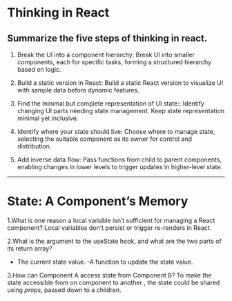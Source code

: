 # Thinking in React

## Summarize the five steps of thinking in react.
1. Break the UI into a component hierarchy: Break UI into smaller components, each for specific tasks, forming a structured hierarchy based on logic.

2. Build a static version in React: Build a static React version to visualize UI with sample data before dynamic features.

3. Find the minimal but complete representation of UI state:: Identify changing UI parts needing state management. Keep state representation minimal yet inclusive.

4. Identify where your state should live: Choose where to manage state, selecting the suitable component as its owner for control and distribution.

5. Add inverse data flow: Pass functions from child to parent components, enabling changes in lower levels to trigger updates in higher-level state.
***

# State: A Component’s Memory
1.What is one reason a local variable isn’t sufficient for managing a React component?
Local variables don't persist or trigger re-renders in React.

2.What is the argument to the useState hook, and what are the two parts of its return array?
- The current state value.
-A function to update the state value.

3.How can Component A access state from Component B?
To make the state accessible from on component to another , the state could be shared using *props*, passed down to a children.
